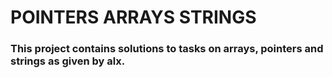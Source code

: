 # POINTERS ARRAYS STRINGS

### **This project contains solutions to tasks on arrays, pointers and strings as given by alx.**
